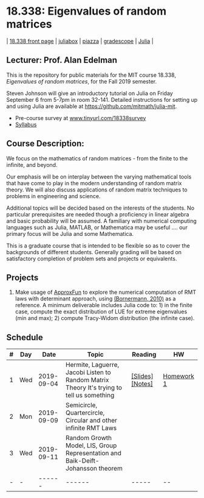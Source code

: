 # 18.338: Eigenvalues of random matrices

| [18.338 front page](http://web.mit.edu/18.338)  |
[juliabox](http://www.juliabox.com) |
[piazza](https://piazza.com/class/jzqloe0yrhy2yf) |
[gradescope]() |
[Julia](https://julialang.org/) |


## Lecturer: Prof. Alan Edelman

This is the repository for public materials for the MIT course 18.338, *Eigenvalues of random matrices*, for the Fall 2019 semester.

Steven Johnson will give an introductory tutorial on Julia on Friday September 6 from 5-7pm in room 32-141.
Detailed instructions for setting up and using Julia are available at https://github.com/mitmath/julia-mit.

* Pre-course survey at www.tinyurl.com/18338survey
* [Syllabus](https://github.com/mitmath/18338/blob/master/syllabus.pdf)

## Course Description:

We focus on the mathematics of random matrices - from the finite to the infinite, and beyond.

Our emphasis will be on interplay between the varying mathematical tools that have come to play in the modern understanding of random matrix theory. We will also discuss applications of random matrix techniques to problems in engineering and science.

Additional topics will be decided based on the interests of the students. No particular prerequisites are needed though a proficiency in linear algebra and basic probability will be assumed. A familiary with numerical computing languages such as Julia, MATLAB, or Mathematica may be useful .... our primary focus will be Julia and some Mathematica.

This is a graduate course that is intended to be flexible so as to cover the backgrounds of different students. Generally grading will be based on satisfactory completion of problem sets and projects or equivalents.

## Projects
1. Make usage of [ApproxFun](https://github.com/JuliaApproximation/ApproxFun.jl) to explore the numerical computation of RMT laws with determinant approach, using [(Bornermann, 2010)](https://www-m3.ma.tum.de/foswiki/pub/M3/Allgemeines/FolkmarBornemannPublications/NumericalRMT.pdf) as a reference. A minimum deliverable includes Julia code to: 1) in the finite case, compute the exact distribution of LUE for extreme eigenvalues (min and max); 2) compute Tracy-Widom distribution (the infinite case).

## Schedule

|#|Day| Date |  Topic | Reading| HW |
|-|-|------|------|-----|--|
|1|Wed|2019-09-04|Hermite, Laguerre, Jacobi Listen to Random Matrix Theory It's trying to tell us something|[[Slides]](http://math.mit.edu/~edelman/talks/2014/mit_02_24_2014.pptx)[[Notes]](http://web.mit.edu/18.338/www/2018s/handouts/lec1.pdf)|[Homework 1](https://github.com/mitmath/18338/blob/master/HW/Random%20matrices%20HW1.ipynb)|
|2|Mon|2019-09-09|Semicircle, Quartercircle, Circular and other infinite RMT Laws|||
|3|Wed|2019-09-11|Random Growth Model, LIS, Group Representation and Baik-Deift-Johansson theorem|||
|-|-|------|------|-----|--|
